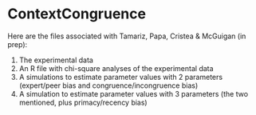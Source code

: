 # ContextCongruence
Here are the files associated with Tamariz, Papa, Cristea & McGuigan (in prep):

1. The experimental data
2. An R file with chi-square analyses of the experimental data
3. A simulations to estimate parameter values with 2 parameters (expert/peer bias and congruence/incongruence bias) 
4. A simulation to estimate parameter values with 3 parameters (the two mentioned, plus primacy/recency bias)

